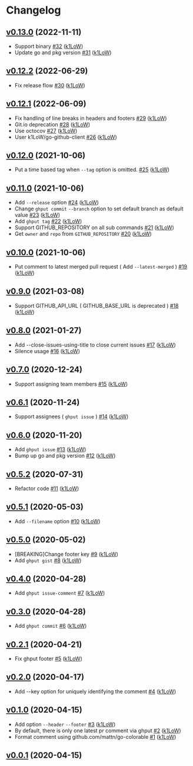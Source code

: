 # Changelog

## [v0.13.0](https://github.com/k1LoW/ghput/compare/v0.12.2...v0.13.0) (2022-11-11)

* Support binary [#32](https://github.com/k1LoW/ghput/pull/32) ([k1LoW](https://github.com/k1LoW))
* Update go and pkg version [#31](https://github.com/k1LoW/ghput/pull/31) ([k1LoW](https://github.com/k1LoW))

## [v0.12.2](https://github.com/k1LoW/ghput/compare/v0.12.1...v0.12.2) (2022-06-29)

* Fix release flow [#30](https://github.com/k1LoW/ghput/pull/30) ([k1LoW](https://github.com/k1LoW))

## [v0.12.1](https://github.com/k1LoW/ghput/compare/v0.12.0...v0.12.1) (2022-06-09)

* Fix handling of line breaks in headers and footers [#29](https://github.com/k1LoW/ghput/pull/29) ([k1LoW](https://github.com/k1LoW))
* Git.io deprecation [#28](https://github.com/k1LoW/ghput/pull/28) ([k1LoW](https://github.com/k1LoW))
* Use octocov [#27](https://github.com/k1LoW/ghput/pull/27) ([k1LoW](https://github.com/k1LoW))
* User k1LoW/go-github-client [#26](https://github.com/k1LoW/ghput/pull/26) ([k1LoW](https://github.com/k1LoW))

## [v0.12.0](https://github.com/k1LoW/ghput/compare/v0.11.0...v0.12.0) (2021-10-06)

* Put a time based tag when `--tag` option is omitted. [#25](https://github.com/k1LoW/ghput/pull/25) ([k1LoW](https://github.com/k1LoW))

## [v0.11.0](https://github.com/k1LoW/ghput/compare/v0.10.0...v0.11.0) (2021-10-06)

* Add `--release` option [#24](https://github.com/k1LoW/ghput/pull/24) ([k1LoW](https://github.com/k1LoW))
* Change `ghput commit` `--branch` option to set default branch as default value [#23](https://github.com/k1LoW/ghput/pull/23) ([k1LoW](https://github.com/k1LoW))
* Add `ghput tag` [#22](https://github.com/k1LoW/ghput/pull/22) ([k1LoW](https://github.com/k1LoW))
* Support GITHUB_REPOSITORY on all sub commands [#21](https://github.com/k1LoW/ghput/pull/21) ([k1LoW](https://github.com/k1LoW))
* Get `owner` and `repo` from `GITHUB_REPOSITORY` [#20](https://github.com/k1LoW/ghput/pull/20) ([k1LoW](https://github.com/k1LoW))

## [v0.10.0](https://github.com/k1LoW/ghput/compare/v0.9.0...v0.10.0) (2021-10-06)

* Put comment to latest merged pull request ( Add `--latest-merged` ) [#19](https://github.com/k1LoW/ghput/pull/19) ([k1LoW](https://github.com/k1LoW))

## [v0.9.0](https://github.com/k1LoW/ghput/compare/v0.8.0...v0.9.0) (2021-03-08)

* Support GITHUB_API_URL ( GITHUB_BASE_URL is deprecated ) [#18](https://github.com/k1LoW/ghput/pull/18) ([k1LoW](https://github.com/k1LoW))

## [v0.8.0](https://github.com/k1LoW/ghput/compare/v0.7.0...v0.8.0) (2021-01-27)

* Add --close-issues-using-title to close current issues [#17](https://github.com/k1LoW/ghput/pull/17) ([k1LoW](https://github.com/k1LoW))
* Silence usage [#16](https://github.com/k1LoW/ghput/pull/16) ([k1LoW](https://github.com/k1LoW))

## [v0.7.0](https://github.com/k1LoW/ghput/compare/v0.6.1...v0.7.0) (2020-12-24)

* Support assigning team members [#15](https://github.com/k1LoW/ghput/pull/15) ([k1LoW](https://github.com/k1LoW))

## [v0.6.1](https://github.com/k1LoW/ghput/compare/v0.6.0...v0.6.1) (2020-11-24)

* Support assignees ( `ghput issue` ) [#14](https://github.com/k1LoW/ghput/pull/14) ([k1LoW](https://github.com/k1LoW))

## [v0.6.0](https://github.com/k1LoW/ghput/compare/v0.5.2...v0.6.0) (2020-11-20)

* Add `ghput issue` [#13](https://github.com/k1LoW/ghput/pull/13) ([k1LoW](https://github.com/k1LoW))
* Bump up go and pkg version [#12](https://github.com/k1LoW/ghput/pull/12) ([k1LoW](https://github.com/k1LoW))

## [v0.5.2](https://github.com/k1LoW/ghput/compare/v0.5.1...v0.5.2) (2020-07-31)

* Refactor code [#11](https://github.com/k1LoW/ghput/pull/11) ([k1LoW](https://github.com/k1LoW))

## [v0.5.1](https://github.com/k1LoW/ghput/compare/v0.5.0...v0.5.1) (2020-05-03)

* Add `--filename` option [#10](https://github.com/k1LoW/ghput/pull/10) ([k1LoW](https://github.com/k1LoW))

## [v0.5.0](https://github.com/k1LoW/ghput/compare/v0.4.0...v0.5.0) (2020-05-02)

* [BREAKING]Change footer key [#9](https://github.com/k1LoW/ghput/pull/9) ([k1LoW](https://github.com/k1LoW))
* Add `ghput gist` [#8](https://github.com/k1LoW/ghput/pull/8) ([k1LoW](https://github.com/k1LoW))

## [v0.4.0](https://github.com/k1LoW/ghput/compare/v0.3.0...v0.4.0) (2020-04-28)

* Add `ghput issue-comment` [#7](https://github.com/k1LoW/ghput/pull/7) ([k1LoW](https://github.com/k1LoW))

## [v0.3.0](https://github.com/k1LoW/ghput/compare/v0.2.1...v0.3.0) (2020-04-28)

* Add `ghput commit` [#6](https://github.com/k1LoW/ghput/pull/6) ([k1LoW](https://github.com/k1LoW))

## [v0.2.1](https://github.com/k1LoW/ghput/compare/v0.2.0...v0.2.1) (2020-04-21)

* Fix ghput footer [#5](https://github.com/k1LoW/ghput/pull/5) ([k1LoW](https://github.com/k1LoW))

## [v0.2.0](https://github.com/k1LoW/ghput/compare/v0.1.0...v0.2.0) (2020-04-17)

* Add --key option for uniquely identifying the comment [#4](https://github.com/k1LoW/ghput/pull/4) ([k1LoW](https://github.com/k1LoW))

## [v0.1.0](https://github.com/k1LoW/ghput/compare/v0.0.1...v0.1.0) (2020-04-15)

* Add option `--header` `--footer` [#3](https://github.com/k1LoW/ghput/pull/3) ([k1LoW](https://github.com/k1LoW))
* By default, there is only one latest pr comment via ghput [#2](https://github.com/k1LoW/ghput/pull/2) ([k1LoW](https://github.com/k1LoW))
* Format comment using github.com/mattn/go-colorable [#1](https://github.com/k1LoW/ghput/pull/1) ([k1LoW](https://github.com/k1LoW))

## [v0.0.1](https://github.com/k1LoW/ghput/compare/175bc1d55020...v0.0.1) (2020-04-15)

